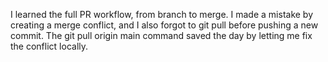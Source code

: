 I learned the full PR workflow, from branch to merge. I made a mistake by creating a merge conflict, and I also forgot to git pull before pushing a new commit. The git pull origin main command saved the day by letting me fix the conflict locally.
